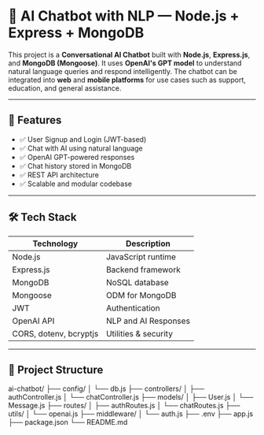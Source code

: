 # 🤖 AI Chatbot with NLP — Node.js + Express + MongoDB

This project is a **Conversational AI Chatbot** built with **Node.js**, **Express.js**, and **MongoDB (Mongoose)**. It uses **OpenAI's GPT model** to understand natural language queries and respond intelligently. The chatbot can be integrated into **web** and **mobile platforms** for use cases such as support, education, and general assistance.

---

## 🚀 Features

- ✅ User Signup and Login (JWT-based)
- ✅ Chat with AI using natural language
- ✅ OpenAI GPT-powered responses
- ✅ Chat history stored in MongoDB
- ✅ REST API architecture
- ✅ Scalable and modular codebase

---

## 🛠️ Tech Stack

| Technology | Description |
|------------|-------------|
| Node.js    | JavaScript runtime |
| Express.js | Backend framework |
| MongoDB    | NoSQL database |
| Mongoose   | ODM for MongoDB |
| JWT        | Authentication |
| OpenAI API | NLP and AI Responses |
| CORS, dotenv, bcryptjs | Utilities & security |

---

## 📁 Project Structure

ai-chatbot/
├── config/
│ └── db.js
├── controllers/
│ ├── authController.js
│ └── chatController.js
├── models/
│ ├── User.js
│ └── Message.js
├── routes/
│ ├── authRoutes.js
│ └── chatRoutes.js
├── utils/
│ └── openai.js
├── middleware/
│ └── auth.js
├── .env
├── app.js
├── package.json
└── README.md
